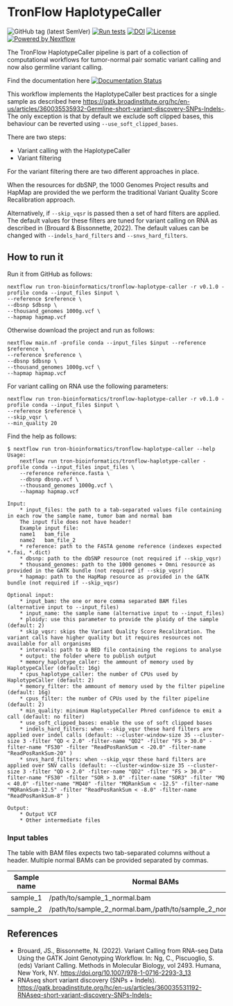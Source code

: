 # TronFlow HaplotypeCaller

![GitHub tag (latest SemVer)](https://img.shields.io/github/v/release/tron-bioinformatics/tronflow-haplotype-caller?sort=semver)
[![Run tests](https://github.com/TRON-Bioinformatics/tronflow-haplotype-caller/actions/workflows/automated_tests.yml/badge.svg?branch=master)](https://github.com/TRON-Bioinformatics/tronflow-haplotype-caller/actions/workflows/automated_tests.yml)
[![DOI](https://zenodo.org/badge/437462852.svg)](https://zenodo.org/badge/latestdoi/437462852)
[![License](https://img.shields.io/badge/license-MIT-green)](https://opensource.org/licenses/MIT)
[![Powered by Nextflow](https://img.shields.io/badge/powered%20by-Nextflow-orange.svg?style=flat&colorA=E1523D&colorB=007D8A)](https://www.nextflow.io/)

The TronFlow HaplotypeCaller pipeline is part of a collection of computational workflows for tumor-normal pair
somatic variant calling and now also germline variant calling.

Find the documentation here [![Documentation Status](https://readthedocs.org/projects/tronflow-docs/badge/?version=latest)](https://tronflow-docs.readthedocs.io/en/latest/?badge=latest)


This workflow implements the HaplotypeCaller best practices for a single sample as described here 
https://gatk.broadinstitute.org/hc/en-us/articles/360035535932-Germline-short-variant-discovery-SNPs-Indels-. 
The only exception is that by default we exclude soft clipped bases, this behaviour can be reverted using `--use_soft_clipped_bases`.

There are two steps:
- Variant calling with the HaplotypeCaller
- Variant filtering

For the variant filtering there are two different approaches in place.

When the resources for dbSNP, the 1000 Genomes Project results and HapMap are provided the we perform the traditional Variant Quality Score Recalibration approach. 

Alternatively, if `--skip_vqsr` is passed then a set of hard filters are applied. 
The default values for these filters are tuned for variant calling on RNA as described in (Brouard & Bissonnette, 2022).
The default values can be changed with `--indels_hard_filters` and `--snvs_hard_filters`.



## How to run it

Run it from GitHub as follows:
```
nextflow run tron-bioinformatics/tronflow-haplotype-caller -r v0.1.0 -profile conda --input_files $input \
--reference $reference \
--dbsnp $dbsnp \
--thousand_genomes 1000g.vcf \
--hapmap hapmap.vcf
```

Otherwise download the project and run as follows:
```
nextflow main.nf -profile conda --input_files $input --reference $reference \
--reference $reference \
--dbsnp $dbsnp \
--thousand_genomes 1000g.vcf \
--hapmap hapmap.vcf
```

For variant calling on RNA use the following parameters:
```
nextflow run tron-bioinformatics/tronflow-haplotype-caller -r v0.1.0 -profile conda --input_files $input \
--reference $reference \
--skip_vqsr \
--min_quality 20
```


Find the help as follows:
```
$ nextflow run tron-bioinformatics/tronflow-haplotype-caller --help
Usage:
    nextflow run tron-bioinformatics/tronflow-haplotype-caller -profile conda --input_files input_files \
    --reference reference.fasta \
    --dbsnp dbsnp.vcf \
    --thousand_genomes 1000g.vcf \
    --hapmap hapmap.vcf

Input:
    * input_files: the path to a tab-separated values file containing in each row the sample name, tumor bam and normal bam
    The input file does not have header!
    Example input file:
    name1	bam_file
    name2	bam_file_2
    * reference: path to the FASTA genome reference (indexes expected *.fai, *.dict)
    * dbsnp: path to the dbSNP resource (not required if --skip_vqsr)
    * thousand_genomes: path to the 1000 genomes + Omni resource as provided in the GATK bundle (not required if --skip_vqsr)
    * hapmap: path to the HapMap resource as provided in the GATK bundle (not required if --skip_vqsr)

Optional input:
    * input_bam: the one or more comma separated BAM files (alternative input to --input_files)
    * input_name: the sample name (alternative input to --input_files)
    * ploidy: use this parameter to provide the ploidy of the sample (default: 2)
    * skip_vqsr: skips the Variant Quality Score Recalibration. The variant calls have higher quality but it requires resources not available for all organisms
    * intervals: path to a BED file containing the regions to analyse
    * output: the folder where to publish output
    * memory_haplotype_caller: the ammount of memory used by HaplotypeCaller (default: 16g)
    * cpus_haplotype_caller: the number of CPUs used by HaplotypeCaller (default: 2)
    * memory_filter: the ammount of memory used by the filter pipeline (default: 16g)
    * cpus_filter: the number of CPUs used by the filter pipeline (default: 2)
    * min_quality: minimum HaplotypeCaller Phred confidence to emit a call (default: no filter)
    * use_soft_clipped_bases: enable the use of soft clipped bases
    * indels_hard_filters: when --skip_vqsr these hard filters are applied over indel calls (default: --cluster-window-size 35 --cluster-size 3 -filter "QD < 2.0" -filter-name "QD2" -filter "FS > 30.0" -filter-name "FS30" -filter "ReadPosRankSum < -20.0" -filter-name "ReadPosRankSum-20" )
    * snvs_hard_filters: when --skip_vqsr these hard filters are applied over SNV calls (default: --cluster-window-size 35 --cluster-size 3 -filter "QD < 2.0" -filter-name "QD2" -filter "FS > 30.0" -filter-name "FS30" -filter "SOR > 3.0" -filter-name "SOR3" -filter "MQ < 40.0" -filter-name "MQ40" -filter "MQRankSum < -12.5" -filter-name "MQRankSum-12.5" -filter "ReadPosRankSum < -8.0" -filter-name "ReadPosRankSum-8" )

Output:
    * Output VCF
    * Other intermediate files
```

### Input tables

The table with BAM files expects two tab-separated columns without a header.
Multiple normal BAMs can be provided separated by commas.

| Sample name          |  Normal BAMs                  |
|----------------------|---------------------------------|
| sample_1             | /path/to/sample_1_normal.bam   |
| sample_2             | /path/to/sample_2_normal.bam,/path/to/sample_2_normal_2.bam   |


## References

- Brouard, JS., Bissonnette, N. (2022). Variant Calling from RNA-seq Data Using the GATK Joint Genotyping Workflow. In: Ng, C., Piscuoglio, S. (eds) Variant Calling. Methods in Molecular Biology, vol 2493. Humana, New York, NY. https://doi.org/10.1007/978-1-0716-2293-3_13
- RNAseq short variant discovery (SNPs + Indels). https://gatk.broadinstitute.org/hc/en-us/articles/360035531192-RNAseq-short-variant-discovery-SNPs-Indels-